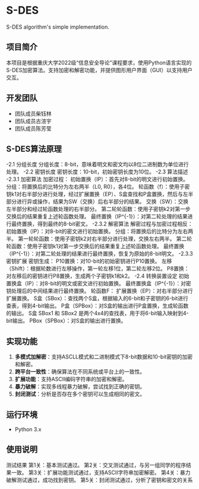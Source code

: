# S-DES
S-DES algorithm's simple implementation.
## 项目简介
本项目是根据重庆大学2022级“信息安全导论”课程要求，使用Python语言实现的S-DES加密算法。支持加密和解密功能，并提供图形用户界面（GUI）以支持用户交互。

## 开发团队
- 团队成员柴钰林
- 团队成员古渲宇
- 团队成员陈芳莹

## S-DES算法原理
-2.1 分组长度
分组长度：8-bit，意味着明文和密文均以8位二进制数为单位进行处理。
-2.2 密钥长度
密钥长度：10-bit，初始密钥长度为10位。
-2.3 算法描述
-2.3.1 加密算法
加密过程：
初始置换（IP）：首先对8-bit的明文进行初始置换。
分组：将置换后的比特分为左右两半（L0, R0），各4位。
轮函数（f）：使用子密钥k1对右半部分进行处理，经过扩展置换（EP）、S盒查找和P盒置换，然后与左半部分进行异或操作，结果为SW（交换）后右半部分的结果。
交换（SW）：交换左半部分和经过轮函数处理的右半部分。
第二轮轮函数：使用子密钥k2对第一步交换后的结果重复上述轮函数处理。
最终置换（IP^{-1}）：对第二轮处理的结果进行最终置换，得到最终的8-bit密文。
-2.3.2 解密算法
解密过程与加密过程相反：
初始置换（IP）：对8-bit的密文进行初始置换。
分组：将置换后的比特分为左右两半。
第一轮轮函数：使用子密钥k2对右半部分进行处理，交换左右两半。
第二轮轮函数：使用子密钥k1对第一步交换后的结果重复上述轮函数处理。
最终置换（IP^{-1}）：对第二轮处理的结果进行最终置换，恢复为原始的8-bit明文。
-2.3.3 密钥扩展
密钥生成：
P10置换：对10-bit的初始密钥进行P10置换。
左移（Shift）：根据轮数进行左移操作，第一轮左移1位，第二轮左移2位。
P8置换：对左移后的密钥进行P8置换，生成两个子密钥k1和k2。
-2.4 转换装置设定
初始置换盒（IP）：对8-bit的明文或密文进行初始置换。
最终置换盒（IP^{-1}）：对密钥处理后的中间结果进行最终置换。
轮函数F：
扩展置换（EP）：对右半部分进行扩展置换。
S盒（SBox）：查找两个S盒，根据输入的6-bit和子密钥的6-bit进行查表，得到4-bit输出。
P盒（SPBox）：对S盒的输出进行P盒置换，生成轮函数的输出。
S盒
SBox1 和 SBox2 是两个4x4的查找表，用于将6-bit输入映射到4-bit输出。
PBox（SPBox）：对S盒的输出进行置换。
## 实现功能

1. **多模式加解密**：支持ASCLL模式和二进制模式下8-bit数据和10-bit密钥的加密和解密。
2. **跨平台一致性**：确保算法在不同系统或平台上的一致性。
3. **扩展功能**：支持ASCII编码字符串的加密和解密。
4. **暴力破解**：实现多线程暴力破解，尝试找到正确的密钥。
5. **封闭测试**：分析是否存在多个密钥可以生成相同的密文。

## 运行环境

- Python 3.x

## 使用说明

测试结果
第1关：基本测试通过。
第2关：交叉测试通过，与另一组同学的程序结果一致。
第3关：扩展功能测试通过，支持ASCII字符串加密解密。
第4关：暴力破解测试通过，成功找到密钥。
第5关：封闭测试通过，分析了密钥和密文的关系
